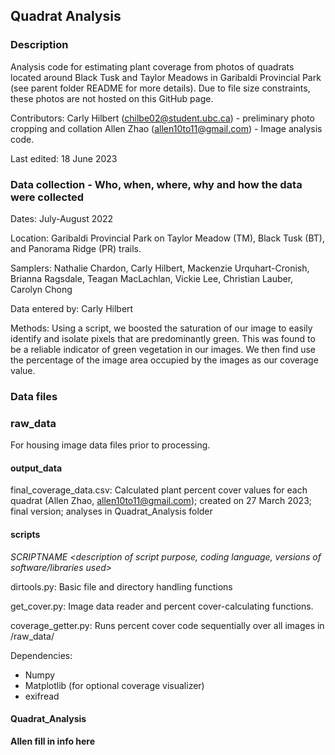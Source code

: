 ## Quadrat Analysis

### Description

Analysis code for estimating plant coverage from photos of quadrats located around Black Tusk and Taylor Meadows in Garibaldi Provincial Park (see parent folder README for more details). Due to file size constraints, these photos are not hosted on this GitHub page.

Contributors: 
Carly Hilbert (chilbe02@student.ubc.ca) - preliminary photo cropping and collation
Allen Zhao (allen10to11@gmail.com) - Image analysis code.

Last edited: 18 June 2023

### Data collection - Who, when, where, why and how the data were collected

Dates: July-August 2022

Location: Garibaldi Provincial Park on Taylor Meadow (TM), Black Tusk (BT), and Panorama Ridge (PR) trails.

Samplers: Nathalie Chardon, Carly Hilbert, Mackenzie Urquhart-Cronish, Brianna Ragsdale, Teagan MacLachlan, Vickie Lee, Christian Lauber, Carolyn Chong

Data entered by: Carly Hilbert

Methods: Using a script, we boosted the saturation of our image to easily identify and isolate pixels that are predominantly green. This was found to be a reliable indicator of green vegetation in our images. We then find use the percentage of the image area occupied by the images as our coverage value.

### Data files

### raw_data

For housing image data files prior to processing.

#### output_data

final_coverage_data.csv: Calculated plant percent cover values for each quadrat (Allen Zhao, allen10to11@gmail.com); created on 27 March 2023; final version; analyses in Quadrat_Analysis folder

#### scripts
_SCRIPTNAME <description of script purpose, coding language, versions of software/libraries used>_

dirtools.py: Basic file and directory handling functions

get_cover.py: Image data reader and percent cover-calculating functions.

coverage_getter.py: Runs percent cover code sequentially over all images in /raw_data/

Dependencies:

* Numpy
* Matplotlib (for optional coverage visualizer)
* exifread

#### Quadrat_Analysis

****Allen fill in info here****

